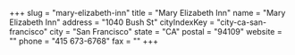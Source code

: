 +++
slug = "mary-elizabeth-inn"
title = "Mary Elizabeth Inn"
name = "Mary Elizabeth Inn"
address = "1040 Bush St"
cityIndexKey = "city-ca-san-francisco"
city = "San Francisco"
state = "CA"
postal = "94109"
website = ""
phone = "415 673-6768"
fax = ""
+++
